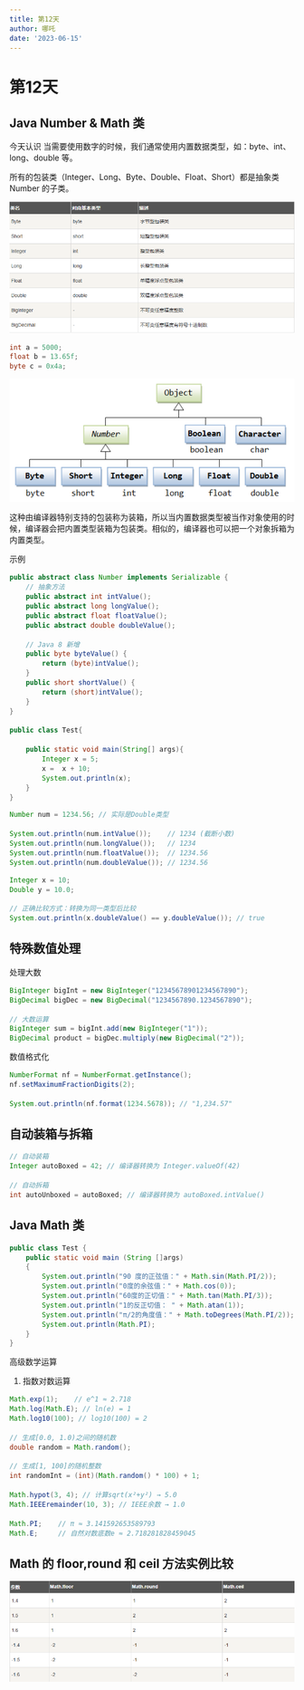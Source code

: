 ```yaml
---
title: 第12天
author: 哪吒
date: '2023-06-15'
---
```


# 第12天

## Java Number & Math 类

今天认识 当需要使用数字的时候，我们通常使用内置数据类型，如：byte、int、long、double 等。

所有的包装类（Integer、Long、Byte、Double、Float、Short）都是抽象类 Number 的子类。

![img_21.png](./img_21.png)

```java
int a = 5000;
float b = 13.65f;
byte c = 0x4a;
```

![img_22.png](./img_22.png)

这种由编译器特别支持的包装称为装箱，所以当内置数据类型被当作对象使用的时候，编译器会把内置类型装箱为包装类。相似的，编译器也可以把一个对象拆箱为内置类型。

示例
```java
public abstract class Number implements Serializable {
    // 抽象方法
    public abstract int intValue();
    public abstract long longValue();
    public abstract float floatValue();
    public abstract double doubleValue();
    
    // Java 8 新增
    public byte byteValue() {
        return (byte)intValue();
    }
    public short shortValue() {
        return (short)intValue();
    }
}

public class Test{

    public static void main(String[] args){
        Integer x = 5;
        x =  x + 10;
        System.out.println(x);
    }
}


```

```java
Number num = 1234.56; // 实际是Double类型

System.out.println(num.intValue());    // 1234 (截断小数)
System.out.println(num.longValue());   // 1234
System.out.println(num.floatValue());  // 1234.56
System.out.println(num.doubleValue()); // 1234.56
```

```java
Integer x = 10;
Double y = 10.0;

// 正确比较方式：转换为同一类型后比较
System.out.println(x.doubleValue() == y.doubleValue()); // true
```

## 特殊数值处理

处理大数

```java
BigInteger bigInt = new BigInteger("12345678901234567890");
BigDecimal bigDec = new BigDecimal("1234567890.1234567890");

// 大数运算
BigInteger sum = bigInt.add(new BigInteger("1"));
BigDecimal product = bigDec.multiply(new BigDecimal("2"));
```

数值格式化

```java
NumberFormat nf = NumberFormat.getInstance();
nf.setMaximumFractionDigits(2);

System.out.println(nf.format(1234.5678)); // "1,234.57"
```

## 自动装箱与拆箱

```java
// 自动装箱
Integer autoBoxed = 42; // 编译器转换为 Integer.valueOf(42)

// 自动拆箱
int autoUnboxed = autoBoxed; // 编译器转换为 autoBoxed.intValue()
```

## Java Math 类

```java
public class Test {  
    public static void main (String []args)  
    {  
        System.out.println("90 度的正弦值：" + Math.sin(Math.PI/2));  
        System.out.println("0度的余弦值：" + Math.cos(0));  
        System.out.println("60度的正切值：" + Math.tan(Math.PI/3));  
        System.out.println("1的反正切值： " + Math.atan(1));  
        System.out.println("π/2的角度值：" + Math.toDegrees(Math.PI/2));  
        System.out.println(Math.PI);  
    }  
}
```

高级数学运算

1. 指数对数运算

```java
Math.exp(1);    // e^1 ≈ 2.718
Math.log(Math.E); // ln(e) = 1
Math.log10(100); // log10(100) = 2

// 生成[0.0, 1.0)之间的随机数
double random = Math.random();

// 生成[1, 100]的随机整数
int randomInt = (int)(Math.random() * 100) + 1;

Math.hypot(3, 4); // 计算sqrt(x²+y²) → 5.0
Math.IEEEremainder(10, 3); // IEEE余数 → 1.0

Math.PI;    // π ≈ 3.141592653589793
Math.E;     // 自然对数底数e ≈ 2.718281828459045
```

## Math 的 floor,round 和 ceil 方法实例比较

![img_23.png](./img_23.png)






